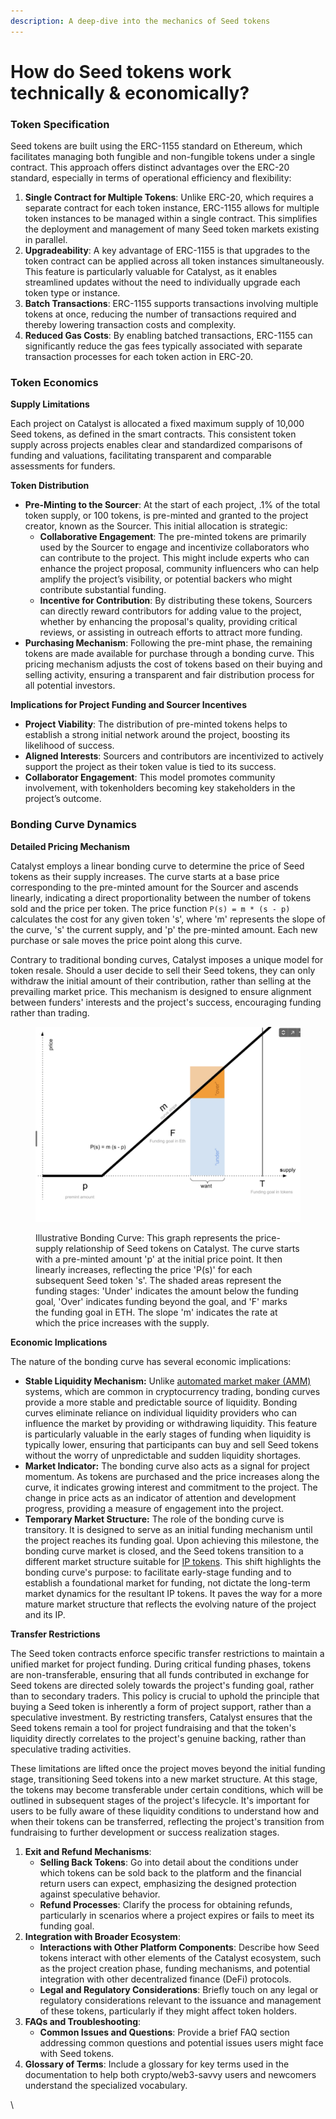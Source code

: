 ```yaml
---
description: A deep-dive into the mechanics of Seed tokens
---
```


# How do Seed tokens work technically & economically?

### Token Specification

Seed tokens are built using the ERC-1155 standard on Ethereum, which facilitates managing both fungible and non-fungible tokens under a single contract. This approach offers distinct advantages over the ERC-20 standard, especially in terms of operational efficiency and flexibility:

1. **Single Contract for Multiple Tokens**: Unlike ERC-20, which requires a separate contract for each token instance, ERC-1155 allows for multiple token instances to be managed within a single contract. This simplifies the deployment and management of many Seed token markets existing in parallel.
2. **Upgradeability**: A key advantage of ERC-1155 is that upgrades to the token contract can be applied across all token instances simultaneously. This feature is particularly valuable for Catalyst, as it enables streamlined updates without the need to individually upgrade each token type or instance.
3. **Batch Transactions**: ERC-1155 supports transactions involving multiple tokens at once, reducing the number of transactions required and thereby lowering transaction costs and complexity.
4. **Reduced Gas Costs**: By enabling batched transactions, ERC-1155 can significantly reduce the gas fees typically associated with separate transaction processes for each token action in ERC-20.

### **Token Economics**

**Supply Limitations**&#x20;

Each project on Catalyst is allocated a fixed maximum supply of 10,000 Seed tokens, as defined in the smart contracts. This consistent token supply across projects enables clear and standardized comparisons of funding and valuations, facilitating transparent and comparable assessments for funders.

**Token Distribution**

* **Pre-Minting to the Sourcer**: At the start of each project, .1% of the total token supply, or 100 tokens, is pre-minted and granted to the project creator, known as the Sourcer. This initial allocation is strategic:
  * **Collaborative Engagement**: The pre-minted tokens are primarily used by the Sourcer to engage and incentivize collaborators who can contribute to the project. This might include experts who can enhance the project proposal, community influencers who can help amplify the project’s visibility, or potential backers who might contribute substantial funding.
  * **Incentive for Contribution**: By distributing these tokens, Sourcers can directly reward contributors for adding value to the project, whether by enhancing the proposal's quality, providing critical reviews, or assisting in outreach efforts to attract more funding.
* **Purchasing Mechanism**: Following the pre-mint phase, the remaining tokens are made available for purchase through a bonding curve. This pricing mechanism adjusts the cost of tokens based on their buying and selling activity, ensuring a transparent and fair distribution process for all potential investors.

**Implications for Project Funding and Sourcer Incentives**

* **Project Viability**: The distribution of pre-minted tokens helps to establish a strong initial network around the project, boosting its likelihood of success.
* **Aligned Interests**: Sourcers and contributors are incentivized to actively support the project as their token value is tied to its success.
* **Collaborator Engagement**: This model promotes community involvement, with tokenholders becoming key stakeholders in the project’s outcome.

### **Bonding Curve Dynamics**

**Detailed Pricing Mechanism**&#x20;

Catalyst employs a linear bonding curve to determine the price of Seed tokens as their supply increases. The curve starts at a base price corresponding to the pre-minted amount for the Sourcer and ascends linearly, indicating a direct proportionality between the number of tokens sold and the price per token. The price function `P(s) = m * (s - p)` calculates the cost for any given token 's', where 'm' represents the slope of the curve, 's' the current supply, and 'p' the pre-minted amount. Each new purchase or sale moves the price point along this curve.

Contrary to traditional bonding curves, Catalyst imposes a unique model for token resale. Should a user decide to sell their Seed tokens, they can only withdraw the initial amount of their contribution, rather than selling at the prevailing market price. This mechanism is designed to ensure alignment between funders' interests and the project's success, encouraging funding rather than trading.

<figure><img src="../../.gitbook/assets/image (2).png" alt=""><figcaption><p>Illustrative Bonding Curve: This graph represents the price-supply relationship of Seed tokens on Catalyst. The curve starts with a pre-minted amount 'p' at the initial price point. It then linearly increases, reflecting the price 'P(s)' for each subsequent Seed token 's'. The shaded areas represent the funding stages: 'Under' indicates the amount below the funding goal, 'Over' indicates funding beyond the goal, and 'F' marks the funding goal in ETH. The slope 'm' indicates the rate at which the price increases with the supply.</p></figcaption></figure>

**Economic Implications**&#x20;

The nature of the bonding curve has several economic implications:

* **Stable Liquidity Mechanism:** Unlike [automated market maker (AMM)](https://docs.uniswap.org/concepts/uniswap-protocol) systems, which are common in cryptocurrency trading, bonding curves provide a more stable and predictable source of liquidity. Bonding curves eliminate reliance on individual liquidity providers who can influence the market by providing or withdrawing liquidity. This feature is particularly valuable in the early stages of funding when liquidity is typically lower, ensuring that participants can buy and sell Seed tokens without the worry of unpredictable and sudden liquidity shortages.
* **Market Indicator:** The bonding curve also acts as a signal for project momentum. As tokens are purchased and the price increases along the curve, it indicates growing interest and commitment to the project. The change in price acts as an indicator of attention and development progress, providing a measure of engagement into the project.
* **Temporary Market Structure:** The role of the bonding curve is transitory. It is designed to serve as an initial funding mechanism until the project reaches its funding goal. Upon achieving this milestone, the bonding curve market is closed, and the Seed tokens transition to a different market structure suitable for [IP tokens](https://docs.molecule.to/documentation/ip-tokens/what-are-ipts). This shift highlights the bonding curve's purpose: to facilitate early-stage funding and to establish a foundational market for funding, not dictate the long-term market dynamics for the resultant IP tokens. It paves the way for a more mature market structure that reflects the evolving nature of the project and its IP.

**Transfer Restrictions**

The Seed token contracts enforce specific transfer restrictions to maintain a unified market for project funding. During critical funding phases, tokens are non-transferable, ensuring that all funds contributed in exchange for Seed tokens are directed solely towards the project's funding goal, rather than to secondary traders. This policy is crucial to uphold the principle that buying a Seed token is inherently a form of project support, rather than a speculative investment. By restricting transfers, Catalyst ensures that the Seed tokens remain a tool for project fundraising and that the token's liquidity directly correlates to the project's genuine backing, rather than speculative trading activities.

These limitations are lifted once the project moves beyond the initial funding stage, transitioning Seed tokens into a new market structure. At this stage, the tokens may become transferable under certain conditions, which will be outlined in subsequent stages of the project's lifecycle. It's important for users to be fully aware of these liquidity conditions to understand how and when their tokens can be transferred, reflecting the project's transition from fundraising to further development or success realization stages.



1. **Exit and Refund Mechanisms**:
   * **Selling Back Tokens**: Go into detail about the conditions under which tokens can be sold back to the platform and the financial return users can expect, emphasizing the designed protection against speculative behavior.
   * **Refund Processes**: Clarify the process for obtaining refunds, particularly in scenarios where a project expires or fails to meet its funding goal.
2. **Integration with Broader Ecosystem**:
   * **Interactions with Other Platform Components**: Describe how Seed tokens interact with other elements of the Catalyst ecosystem, such as the project creation phase, funding mechanisms, and potential integration with other decentralized finance (DeFi) protocols.
   * **Legal and Regulatory Considerations**: Briefly touch on any legal or regulatory considerations relevant to the issuance and management of these tokens, particularly if they might affect token holders.
3. **FAQs and Troubleshooting**:
   * **Common Issues and Questions**: Provide a brief FAQ section addressing common questions and potential issues users might face with Seed tokens.
4. **Glossary of Terms**: Include a glossary for key terms used in the documentation to help both crypto/web3-savvy users and newcomers understand the specialized vocabulary.

\
